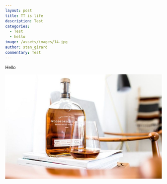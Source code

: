 ```yaml
---
layout: post
title: TT is life
description: Test
categories:
  - Test
  - hello
image: /assets/images/14.jpg
author: stan_girard
commentary: Test
---
```

Hello





![ttt](/assets/images/5.jpg "ttt")
